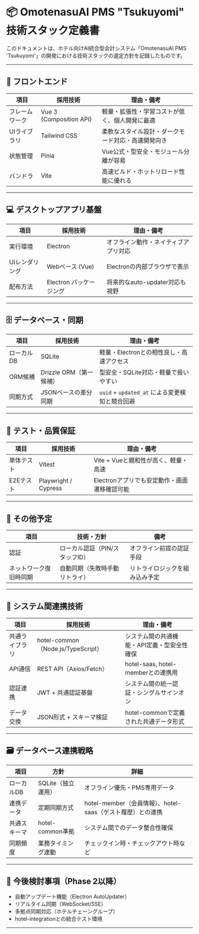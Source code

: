 # 📦 OmotenasuAI PMS "Tsukuyomi" 技術スタック定義書

このドキュメントは、ホテル向けAI統合型会計システム「OmotenasuAI PMS 'Tsukuyomi'」の開発における技術スタックの選定方針を記録したものです。

---

## 🧱 フロントエンド

| 項目 | 採用技術 | 理由・備考 |
|------|----------|-------------|
| フレームワーク | Vue 3 (Composition API) | 軽量・拡張性・学習コストが低く、個人開発に最適 |
| UIライブラリ | Tailwind CSS | 柔軟なスタイル設計・ダークモード対応・高速開発向き |
| 状態管理 | Pinia | Vue公式・型安全・モジュール分離が容易 |
| バンドラ | Vite | 高速ビルド・ホットリロード性能に優れる |

---

## 💻 デスクトップアプリ基盤

| 項目 | 採用技術 | 理由・備考 |
|------|----------|-------------|
| 実行環境 | Electron | オフライン動作・ネイティブアプリ対応 |
| UIレンダリング | Webベース (Vue) | Electronの内部ブラウザで表示 |
| 配布方法 | Electron パッケージング | 将来的なauto-updater対応も視野 |

---

## 🗄 データベース・同期

| 項目 | 採用技術 | 理由・備考 |
|------|----------|-------------|
| ローカルDB | SQLite | 軽量・Electronとの相性良し・高速アクセス |
| ORM候補 | Drizzle ORM（第一候補） | 型安全・SQLite対応・軽量で扱いやすい |
| 同期方式 | JSONベースの差分同期 | `uuid` + `updated_at` による変更検知と競合回避 |

---

## 🧪 テスト・品質保証

| 項目 | 採用技術 | 理由・備考 |
|------|----------|-------------|
| 単体テスト | Vitest | Vite + Vueと親和性が高く、軽量・高速 |
| E2Eテスト | Playwright / Cypress | Electronアプリでも安定動作・画面遷移確認可能 |

---

## 🔐 その他予定

| 項目 | 技術・方針 | 備考 |
|------|------------|-------|
| 認証 | ローカル認証（PIN/スタッフID） | オフライン前提の認証手段 |
| ネットワーク復旧時同期 | 自動同期（失敗時手動リトライ） | リトライロジックを組み込み予定 |

---

## 🔗 システム間連携技術

| 項目 | 採用技術 | 理由・備考 |
|------|----------|-------------|
| 共通ライブラリ | hotel-common（Node.js/TypeScript） | システム間の共通機能・API定義・型安全性確保 |
| API通信 | REST API（Axios/Fetch） | hotel-saas, hotel-memberとの連携用 |
| 認証連携 | JWT + 共通認証基盤 | システム間の統一認証・シングルサインオン |
| データ交換 | JSON形式 + スキーマ検証 | hotel-commonで定義された共通データ形式 |

---

## 🗃 データベース連携戦略

| 項目 | 方針 | 詳細 |
|------|------|------|
| ローカルDB | SQLite（独立運用） | オフライン優先・PMS専用データ |
| 連携データ | 定期同期方式 | hotel-member（会員情報）、hotel-saas（ゲスト履歴）との連携 |
| 共通スキーマ | hotel-common準拠 | システム間でのデータ整合性確保 |
| 同期頻度 | 業務タイミング連動 | チェックイン時・チェックアウト時など |

---

## 🚧 今後検討事項（Phase 2以降）
- 自動アップデート機能（Electron AutoUpdater）
- リアルタイム同期（WebSocket/SSE）
- 多拠点同期対応（ホテルチェーングループ）
- hotel-integrationとの統合テスト環境

--- 